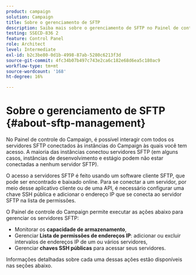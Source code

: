 ```yaml
---
product: campaign
solution: Campaign
title: Sobre o gerenciamento de SFTP
description: Saiba mais sobre o gerenciamento de SFTP no Painel de controle do Campaign
testing: SSECD-836 2
feature: Control Panel
role: Architect
level: Intermediate
exl-id: b2c3be80-0d1b-4998-87ab-5280c6213f3d
source-git-commit: 4fc34b07b497c743e2ca6c182e68d6ea5c180ac9
workflow-type: tm+mt
source-wordcount: '168'
ht-degree: 16%

---
```


# Sobre o gerenciamento de SFTP {#about-sftp-management}

No Painel de controle do Campaign, é possível interagir com todos os servidores SFTP conectados às instâncias do Campaign às quais você tem acesso. A maioria das instâncias conectou servidores SFTP (em alguns casos, instâncias de desenvolvimento e estágio podem não estar conectadas a nenhum servidor SFTP).

O acesso a servidores SFTP é feito usando um software cliente SFTP, que pode ser encontrado e baixado online. Para se conectar a um servidor, por meio desse aplicativo cliente ou de uma API, é necessário configurar uma chave SSH pública e adicionar o endereço IP que se conecta ao servidor SFTP na lista de permissões.

O Painel de controle do Campaign permite executar as ações abaixo para gerenciar os servidores SFTP:

* Monitorar os **capacidade de armazenamento**,
* Gerenciar **Lista de permissões de endereços IP**: adicionar ou excluir intervalos de endereços IP de um ou vários servidores,
* Gerenciar **chaves SSH públicas** para acessar seus servidores.

Informações detalhadas sobre cada uma dessas ações estão disponíveis nas seções abaixo.
